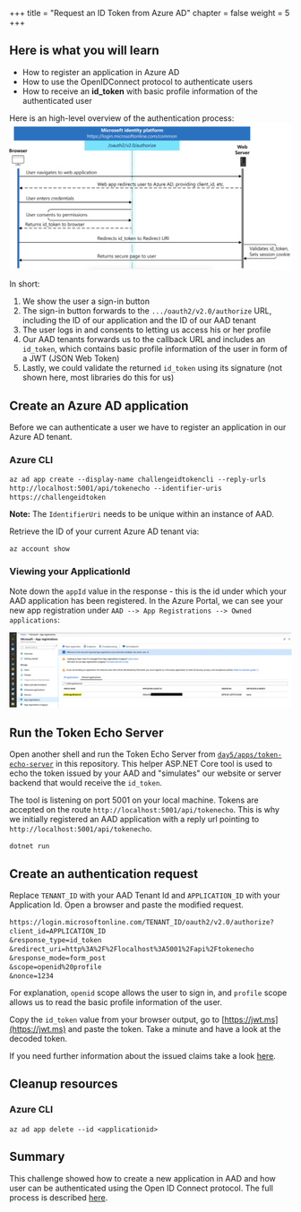 +++
title = "Request an ID Token from Azure AD"
chapter = false
weight = 5
+++

## Here is what you will learn

- How to register an application in Azure AD
- How to use the OpenIDConnect protocol to authenticate users
- How to receive an __id_token__ with basic profile information of the authenticated user

Here is an high-level overview of the authentication process:
![Flow](../img/oidc-id-token-flow.png)

In short:

1. We show the user a sign-in button
1. The sign-in button forwards to the `.../oauth2/v2.0/authorize` URL, including the ID of our application and the ID of our AAD tenant
1. The user logs in and consents to letting us access his or her profile
1. Our AAD tenants forwards us to the callback URL and includes an `id_token`, which contains basic profile information of the user in form of a JWT (JSON Web Token)
1. Lastly, we could validate the returned `id_token` using its signature (not shown here, most libraries do this for us)

## Create an Azure AD application

Before we can authenticate a user we have to register an application in our Azure AD tenant.

### Azure CLI

```shell
az ad app create --display-name challengeidtokencli --reply-urls http://localhost:5001/api/tokenecho --identifier-uris https://challengeidtoken
```
**Note:** The `IdentifierUri` needs to be unique within an instance of AAD.

Retrieve the ID of your current Azure AD tenant via:

```shell
az account show 
```

### Viewing your ApplicationId

Note down the `appId` value in the response - this is the id under which your AAD application has been registered. In the Azure Portal, we can see your new app registration under `AAD --> App Registrations --> Owned applications`:

![alt-text](../img/aad_app_registration.png)

## Run the Token Echo Server

Open another shell and run the Token Echo Server from [`day5/apps/token-echo-server`](../apps/token-echo-server) in this repository. This helper ASP.NET Core tool is used to echo the token issued by your AAD and "simulates" our website or server backend that would receive the `id_token`.

The tool is listening on port 5001 on your local machine. Tokens are accepted on the route `http://localhost:5001/api/tokenecho`. This is why we initially registered an AAD application with a reply url pointing to `http://localhost:5001/api/tokenecho`.

```
dotnet run
```

## Create an authentication request

Replace `TENANT_ID` with your AAD Tenant Id and `APPLICATION_ID` with your Application Id. Open a browser and paste the modified request.

```
https://login.microsoftonline.com/TENANT_ID/oauth2/v2.0/authorize?
client_id=APPLICATION_ID
&response_type=id_token
&redirect_uri=http%3A%2F%2Flocalhost%3A5001%2Fapi%2Ftokenecho
&response_mode=form_post
&scope=openid%20profile
&nonce=1234
```

For explanation, `openid` scope allows the user to sign in, and `profile` scope allows us to read the basic profile information of the user.

Copy the `id_token` value from your browser output, go to [https://jwt.ms](https://jwt.ms) and paste the token. Take a minute and have a look at the decoded token.

If you need further information about the issued claims take a look [here](https://docs.microsoft.com/en-us/azure/active-directory/develop/id-tokens#header-claims).

## Cleanup resources

### Azure CLI

```shell
az ad app delete --id <applicationid>
```

## Summary

This challenge showed how to create a new application in AAD and how user can be authenticated using the Open ID Connect protocol. The full process is described [here](https://docs.microsoft.com/en-us/azure/active-directory/develop/v2-protocols-oidc).